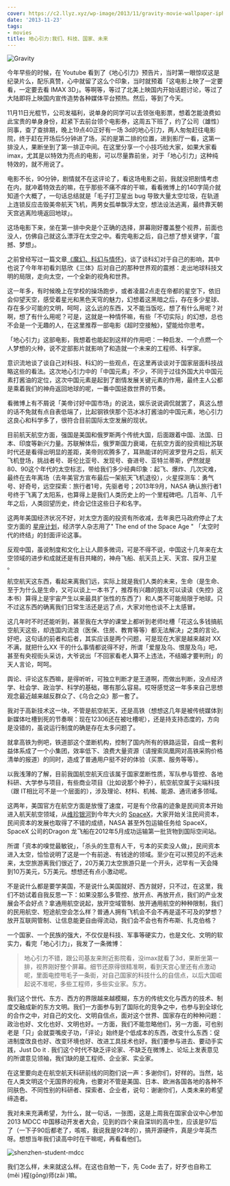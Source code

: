 ```yaml
---
cover: https://c2.llyz.xyz/wp-image/2013/11/gravity-movie-wallpaper-iphone.jpg
date: '2013-11-23'
tags:
- movies
title: 地心引力:我们、科技、国家、未来
---
```


![Gravity](https://c2.llyz.xyz/wp-image/2013/11/gravity-movie-wallpaper-iphone.jpg)

今年早些的时候，在 Youtube 看到了《地心引力》预告片，当时第一眼惊叹这是纪录片么，配乐真赞，心中就留了这么个印象，当时就预着「这电影上映了一定要看，一定要去看 IMAX 3D」。等啊等，等过了北美上映国内开始话题讨论，等过了大陆即将上映国内宣传造势各种媒体平台预热。然后，等到了今天。

11月11日光棍节，公司发福利，说单身的同学可以去领张电影票，想着怎能浪费如此宝贵的单身身份，赶紧下去前台领个电影券，这周五下班了，约了公司（雄性）同事，查了查排期，晚上19点40正好有一场 3d的地心引力，两人匆匆赶往电影院，终于赶在开场后5分钟进了场，买的是第二排的位置，进到影厅一看，这第一排没人，果断坐到了第一排正中间。在这里分享一个小技巧给大家，如果大家看 imax，尤其是以特效为亮点的电影，可以尽量靠前坐，对于「地心引力」这种纯特效的，就不用说了。

电影不长，90分钟，剧情就不在这评论了，看这场电影之前，我就没把剧情考虑在内，就冲着特效去的嘛，在乎那些不痛不痒的干嘛，看看微博上的140字简介就知道个大概了，一句话总结就是「毛子打卫星出 bug 导致大量太空垃圾，在轨道上连锁反应击毁美帝航天飞机，两男女孤单飘浮太空，想法设法逃离，最终靠天朝天宫逃离险境返回地球」。

这场电影下来，坐在第一排中央是个正确的选择，屏幕刚好覆盖整个视界，前面也没人，仿佛自己就这么漂浮在太空之中。看完电影之后，自己想了想关键字，「震撼、梦想」。

之前曾经写过一篇文章[《魔幻、科幻与情怀》](https://luolei.org/imagination-story/)，谈了谈科幻对于自己的影响，其中也说了今年年初看刘慈欣《三体》后对自己的那种世界观的震撼：走出地球科技文明的局限，走向太空，一个全新的视角和世界。

这一年多，有时候晚上在学校的操场跑步，或者凌晨2点走在帝都的星空下，依旧会仰望天空，感受着星光和黑色天穹的魅力，幻想着这黑暗之后，存在多少星球、存在多少可能的文明，呵呵，这么远的东西，又不能当饭吃，想了有什么用呢？对啊，想了有什么用呢？可是，这就是一种情怀嘛，有些「不切实际」的幻想，总也不会是一个无趣的人，在这里推荐一部电影《超时空接触》，望能给你思考。

「地心引力」这部电影，我想着也能起到这样的作用吧：一种启发、一个点燃一个人梦想的火种，说不定部影片就影响了和造就一个未来的工程师、科学家。

意识流地谈了谈自己对科技、科幻的一些观点，在这里再谈谈对于国家层面科技战略这些的看法。这次地心引力中的「中国元素」不少，不同于过往外国大片中国元素打酱油的定位，这次中国元素是起到了剧情发展关键元素的作用，最终主人公都是乘着我们的神舟返回地球的呢，一番中国拯救世界的节奏。

看微博上有不屑说「美帝讨好中国市场」的说法，娱乐说说调侃就罢了，真这么想的话不免就有点自表低端了，比起钢铁侠那个范冰冰打酱油的中国元素，地心引力这良心和科学多了，很符合目前国际太空发展的现状。

目前航天航空方面，强国是美国和俄罗斯两个传统大国，后面跟着中国、法国、日本、印度等新兴力量。苏联解体后，俄罗斯国力衰竭，在航空方面的投资相比苏联时代还是看得出明显的差距，美帝则欢腾多了，耳熟能详的阿波罗登月之后，航天飞机登场，挑战者号、哥伦比亚号、发现号、奋进号、亚特兰蒂斯，俨然就是80、90这个年代的太空标志，带给我们多少经典印象：起飞、爆炸、几次灾难，最终在去年离场（去年美官方宣布最后一架航天飞机退役），火星探测车：勇气号、好奇号，远空探索：旅行者1号，先驱者号；2013年9月，NASA 确认旅行者1号终于飞离了太阳系，也算得上是我们人类历史上的一个里程碑吧。几百年、几千年之后，人类回望历史，终会记住这些日子和名字。

这两年美国经济状况不好，对太空方面的投资有所收减，去年奥巴马政府停止了太空方面的 [星座计划](https://zh.wikipedia.org/wiki/%E6%98%9F%E5%BA%A7%E8%AE%A1%E5%88%92)，经济学人杂志用了" The end of the Space Age " 「太空时代的终结」的封面评论这事。

反观中国，虽说制度和文化上让人颇多微词，可是不得不说，中国这十几年来在太空领域的进步和成就还是有目共睹的，神舟飞船、航天员上天、天宫、探月卫星 。

航空航天这东西，看起来离我们远，实际上就是我们人类的未来，生命（是生命、至于为什么是生命，又可以谈上一本书了，推荐有兴趣的朋友可以读读《失控》这本书）算得上是宇宙产生以来最具扩张性的东西了）和人类不可能局限于地球。只不过这东西的确离我们日常生活还是远了点，大家对他也谈不上太感冒。

这几年时不时还能听到，甚至我在大学的课堂上都听到老师吐槽「花这么多钱搞航空航天这些，却连国内流浪（医保、住房、教育等等）都无法解决」之类的言论。好吧，这句话的前者和后者，其实应该是两个问题，可是现在大家是越来越对 XX 不满，就把什么XX 干的什么事情都说得不好，所谓「爱屋及乌、恨屋及乌」吧，甚至有央视街头采访，大爷说出「不回家看老人算不上违法，不结婚才要判刑」的天人言论，呵呵。

舆论、评论这东西嘛，是得听听，可独立判断才是王道啊，而做出判断，没点经济学、社会学、政治学、科学的基础，哪有那么容易。哎呀感觉这一年多来自己思想观念最近越来越反群众了、《乌合之众》那一套了。

我对于高新技术这一块，不管是航空航天，还是高铁（想想这几年是被传统媒体到新媒体吐槽到死的节奏啊：现在12306还在被吐槽呢），还是持支持态度的，方向是没错的，虽说运行制度的确是存在太多问题了。

就拿高铁为例吧，铁道部这个垄断机构，控制了国内所有的铁路运营，自成一套利益体系成了一个小集团，效率低下、浪费大量资源（请搜索凤凰网对高铁采购价格清单的报道）的同时，造成了普通用户挺不好的体验（买票、服务等等）。

以我浅薄的了解，目前我国航空航天应该属于国家垄断性质，军队参与管控、各地科研、大学参与项目，有些商业项目（比如说那个种子），航空航空属于尖端科技（跟 IT相比可不是一个层面的），涉及理论、材料、机械、能源、通讯诸多领域。

这两年，美国官方在航空方面是放慢了速度，可是有个欣喜的迹象是民间资本开始进入航天航空领域，从[维珍银河](https://zh.wikipedia.org/zh/%E7%B6%AD%E7%8F%8D%E9%8A%80%E6%B2%B3)到今年大火的 [SpaceX](https://www.spacex.com/)，大家开始关注民间资本，民间资本的发展也取得了不错的成绩，NASA 甚至外包运输任务给 SpaceX，SpaceX 公司的Dragon 龙飞船在2012年5月成功运输第一批货物到国际空间站。

所谓「资本的嗅觉最敏锐」，「杀头的生意有人干，亏本的买卖没人做」，民间资本进入太空，恰恰说明了这是一个有前途、有钱途的领域。至少在可以预见的不远未来，太空旅游离我们很近了，20万美刀太空旅游只是一个开头，迟早有一天会降到10万美元，5万美元。想想还有点小激动呢。

不是说什么都是要学美国，不是说什么美国就好、西方就好，只不过，在这里，我们不妨试着自我反思一下：如果没那么多管控、放开点、再放开点，我们的产业发展会不会好点？拿通用航空说起，放开空域管制、放开通用航空的种种限制，我们的民用航空、短途航空会怎么样？普通人拥有飞机会不会不再是遥不可及的梦想？放开互联网管制、让信息能更自由得流动，我们会不会也有乔布斯、扎克伯格？

一个国家、一个民族的强大，不仅仅是科技、军事等硬实力，也是文化、文明的软实力，看完「地心引力」，我发了一条微博：

> 地心引力不错，跟公司基友来附近影院看，没imax就看了3d，果断坐第一排，视界刚好整个屏幕。细节还原得很精准啊，看到天宫心里还有点激动呢，里面电控甩毛子一条街，对自己国家的科技什么的自信点，以后大国崛起说不准呢，多些工程师，多些实业家。东方。

我们这个世代、东方、西方的界限越来越模糊，东方的传统文化与西方的技术、制度交融成新的东方文明。我们一方面参与到了国际化的竞争之中，也参与到全球化的合作之中，对自己的文化、文明自信点，面对这个世界、国家存在的种种问题：政治也好、文化也好、文明也好。一方面，我们不能忽略他们，另一方面，可也别老是「只」会就耍嘴皮子功，「评论」始终是个低成本的东西，改变什么东西：促进制度改良也好、改变环境也好、改进工具技术也好。我们要参与进去、要动手实践，Just Do it . 我们这个时代不缺乏评论家、不缺乏在微博上、论坛上发表意见的所谓意见领袖，我们缺的是工程师、企业家、实业家。

在这里要向走在航空航天科研前线的同胞们说一声：多谢你们，好样的。当然，站在人类文明这个无国界的视角，也要对不管是美国、日本、欧洲各国各地的各种不同肤色、不同性别的科研者、探索者、企业者，说句：谢谢你们，人类未来的希望缔造者。

我对未来充满希望，为什么，就一句话，一张图，这是上周我在国家会议中心参加 2013 MDCC 中国移动开发者大会，见到的四个来自深圳的高中生，应该是97后了（一下子90后都老了，咳咳，我说我是92年的），搞开源硬件，真是少年英杰呀。想想当年我们读高中时在干嘛呢，再看看他们。

![shenzhen-student-mdcc](https://c2.llyz.xyz/wp-image/2013/11/shenzhen.jpg)

我们怎么样，未来就这么样。在这也自勉一下，先 Code 去了，好歹也自称工(měi )程(gōng)师(zǎi )嘛。
